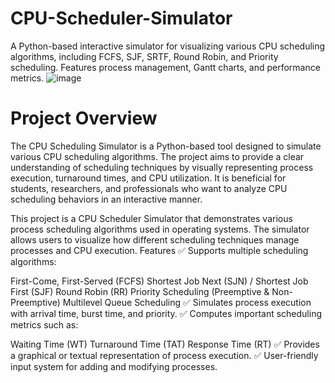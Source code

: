 # CPU-Scheduler-Simulator
A Python-based interactive simulator for visualizing various CPU scheduling algorithms, including FCFS, SJF, SRTF, Round Robin, and Priority scheduling. Features process management, Gantt charts, and performance metrics.
![image](https://github.com/user-attachments/assets/951b8e81-68aa-40a6-bd1a-3810f367c330)



<h1>Project Overview</h1>

The CPU Scheduling Simulator is a Python-based tool designed to simulate various CPU scheduling algorithms. The project aims to provide a clear understanding of scheduling techniques by visually representing process execution, turnaround times, and CPU utilization. It is beneficial for students, researchers, and professionals who want to analyze CPU scheduling behaviors in an interactive manner.


This project is a CPU Scheduler Simulator that demonstrates various process scheduling algorithms used in operating systems. The simulator allows users to visualize how different scheduling techniques manage processes and CPU execution.
Features
✅ Supports multiple scheduling algorithms:

First-Come, First-Served (FCFS)
Shortest Job Next (SJN) / Shortest Job First (SJF)
Round Robin (RR)
Priority Scheduling (Preemptive & Non-Preemptive)
Multilevel Queue Scheduling
✅ Simulates process execution with arrival time, burst time, and priority.
✅ Computes important scheduling metrics such as:

Waiting Time (WT)
Turnaround Time (TAT)
Response Time (RT)
✅ Provides a graphical or textual representation of process execution.
✅ User-friendly input system for adding and modifying processes.

